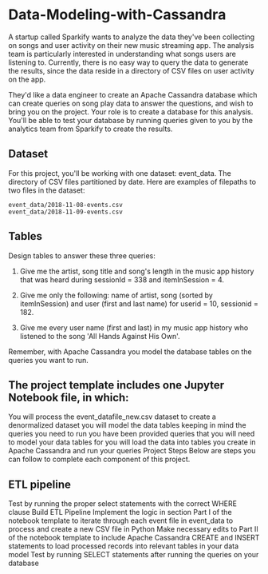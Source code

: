 # Data-Modeling-with-Cassandra

A startup called Sparkify wants to analyze the data they've been collecting on songs and user activity on their new music streaming app. The analysis team is particularly interested in understanding what songs users are listening to. Currently, there is no easy way to query the data to generate the results, since the data reside in a directory of CSV files on user activity on the app.

They'd like a data engineer to create an Apache Cassandra database which can create queries on song play data to answer the questions, and wish to bring you on the project. Your role is to create a database for this analysis. You'll be able to test your database by running queries given to you by the analytics team from Sparkify to create the results.

## Dataset
For this project, you'll be working with one dataset: event_data.
The directory of CSV files partitioned by date. Here are examples of filepaths
to two files in the dataset:

```
event_data/2018-11-08-events.csv
event_data/2018-11-09-events.csv
```

## Tables

Design tables to answer these three queries:

1. Give me the artist, song title and song's length in the music app history
that was heard during  sessionId = 338 and itemInSession  = 4.

2. Give me only the following: name of artist, song (sorted by itemInSession)
and user (first and last name) for userid = 10, sessionid = 182.

3. Give me every user name (first and last) in my music app history who
listened to the song 'All Hands Against His Own'.

Remember, with Apache Cassandra you model the database tables on the queries
you want to run.


## The project template includes one Jupyter Notebook file, in which:

You will process the event_datafile_new.csv dataset to create a denormalized dataset you will model the data tables keeping in mind the queries you need to run you have been provided queries that you will need to model your data tables for you will load the data into tables you create in Apache Cassandra and run your queries Project Steps Below are steps you can follow to complete each component of this project.


## ETL pipeline

Test by running the proper select statements with the correct WHERE clause Build ETL Pipeline Implement the logic in section Part I of the notebook template to iterate through each event file in event_data to process and create a new CSV file in Python Make necessary edits to Part II of the notebook template to include Apache Cassandra CREATE and INSERT statements to load processed records into relevant tables in your data model Test by running SELECT statements after running the queries on your database
